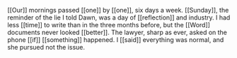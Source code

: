[[Our]] mornings passed [[one]] by [[one]], six days a week. [[Sunday]], the reminder of the lie I told Dawn, was a day of [[reflection]] and industry. I had less [[time]] to write than in the three months before, but the [[Word]] documents never looked [[better]]. The lawyer, sharp as ever, asked on the phone [[if]] [[something]] happened. I [[said]] everything was normal, and she pursued not the issue.